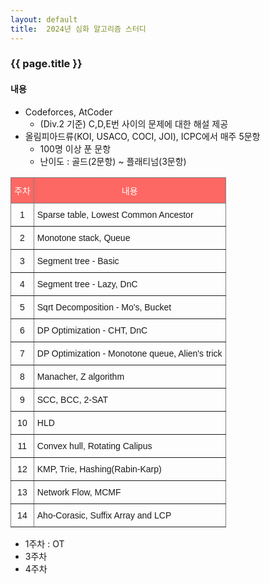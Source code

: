 ```yaml
---
layout: default
title:  2024년 심화 알고리즘 스터디
---
```

### {{ page.title }}

#### 내용

- Codeforces, AtCoder 
    - (Div.2 기준) C,D,E번 사이의 문제에 대한 해설 제공
- 올림피아드류(KOI, USACO, COCI, JOI), ICPC에서 매주 5문항 
    - 100명 이상 푼 문항
    - 난이도 : 골드(2문항) ~ 플래티넘(3문항)

<style type="text/css">
.tg  {border-collapse:collapse;border-spacing:0;}
.tg td{border-color:black;border-style:solid;border-width:1px;font-family:Arial, sans-serif;font-size:14px;
  overflow:hidden;padding:10px 5px;word-break:normal;}
.tg th{border-color:black;border-style:solid;border-width:1px;font-family:Arial, sans-serif;font-size:14px;
  font-weight:normal;overflow:hidden;padding:10px 5px;word-break:normal;}
.tg .tg-u5vp{background-color:#fd6864;border-color:inherit;color:#ffffff;text-align:center;vertical-align:top}
.tg .tg-c3ow{border-color:inherit;text-align:center;vertical-align:top}
.tg .tg-0pky{border-color:inherit;text-align:left;vertical-align:top}
</style>
<table class="tg">
<thead>
  <tr>
    <th class="tg-u5vp">주차</th>
    <th class="tg-u5vp">내용</th>
  </tr>
</thead>
<tbody>
  <tr>
    <td class="tg-c3ow">1</td>
    <td class="tg-0pky">Sparse table, Lowest Common Ancestor</td>
  </tr>
  <tr>
    <td class="tg-c3ow">2</td>
    <td class="tg-0pky">Monotone stack, Queue</td>
  </tr>
  <tr>
    <td class="tg-c3ow">3</td>
    <td class="tg-0pky">Segment tree - Basic</td>
  </tr>
  <tr>
    <td class="tg-c3ow">4</td>
    <td class="tg-0pky">Segment tree - Lazy, DnC</td>
  </tr>
  <tr>
    <td class="tg-c3ow">5</td>
    <td class="tg-0pky">Sqrt Decomposition - Mo's, Bucket</td>
  </tr>
  <tr>
    <td class="tg-c3ow">6</td>
    <td class="tg-0pky">DP Optimization - CHT, DnC</td>
  </tr>
  <tr>
    <td class="tg-c3ow">7</td>
    <td class="tg-0pky"><span style="font-weight:400;font-style:normal">DP Optimization - Monotone queue, Alien's trick</span></td>
  </tr>
  <tr>
    <td class="tg-c3ow">8</td>
    <td class="tg-0pky">Manacher, Z algorithm</td>
  </tr>
  <tr>
    <td class="tg-c3ow">9</td>
    <td class="tg-0pky">SCC, BCC, 2-SAT</td>
  </tr>
  <tr>
    <td class="tg-c3ow">10</td>
    <td class="tg-0pky">HLD</td>
  </tr>
  <tr>
    <td class="tg-c3ow">11</td>
    <td class="tg-0pky">Convex hull, Rotating Calipus</td>
  </tr>
  <tr>
    <td class="tg-c3ow">12</td>
    <td class="tg-0pky">KMP, Trie, Hashing(Rabin-Karp)</td>
  </tr>
  <tr>
    <td class="tg-c3ow">13</td>
    <td class="tg-0pky">Network Flow, MCMF</td>
  </tr>
  <tr>
    <td class="tg-c3ow">14</td>
    <td class="tg-0pky">Aho-Corasic, Suffix Array and LCP</td>
  </tr>
</tbody>
</table>


- 1주차 : OT
- 3주차
- 4주차



